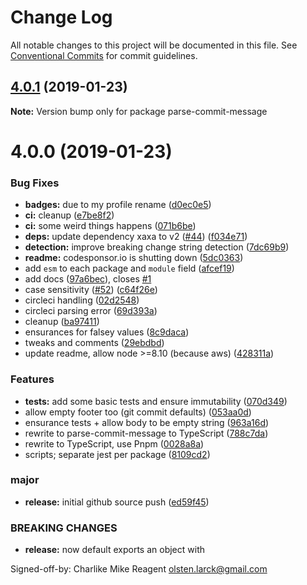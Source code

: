 # Change Log

All notable changes to this project will be documented in this file.
See [Conventional Commits](https://conventionalcommits.org) for commit guidelines.

## [4.0.1](https://github.com/tunnckoCore/monorepo/compare/parse-commit-message@4.0.0...parse-commit-message@4.0.1) (2019-01-23)

**Note:** Version bump only for package parse-commit-message





# 4.0.0 (2019-01-23)


### Bug Fixes

* **badges:** due to my profile rename ([d0ec0e5](https://github.com/tunnckoCore/monorepo/commit/d0ec0e5))
* **ci:** cleanup ([e7be8f2](https://github.com/tunnckoCore/monorepo/commit/e7be8f2))
* **ci:** some weird things happens ([071b6be](https://github.com/tunnckoCore/monorepo/commit/071b6be))
* **deps:** update dependency xaxa to v2 ([#44](https://github.com/tunnckoCore/monorepo/issues/44)) ([f034e71](https://github.com/tunnckoCore/monorepo/commit/f034e71))
* **detection:** improve breaking change string detection ([7dc69b9](https://github.com/tunnckoCore/monorepo/commit/7dc69b9))
* **readme:** codesponsor.io is shutting down ([5dc0363](https://github.com/tunnckoCore/monorepo/commit/5dc0363))
* add `esm` to each package and `module` field ([afcef19](https://github.com/tunnckoCore/monorepo/commit/afcef19))
* add docs ([97a6bec](https://github.com/tunnckoCore/monorepo/commit/97a6bec)), closes [#1](https://github.com/tunnckoCore/monorepo/issues/1)
* case sensitivity ([#52](https://github.com/tunnckoCore/monorepo/issues/52)) ([c64f26e](https://github.com/tunnckoCore/monorepo/commit/c64f26e))
* circleci handling ([02d2548](https://github.com/tunnckoCore/monorepo/commit/02d2548))
* circleci parsing error ([69d393a](https://github.com/tunnckoCore/monorepo/commit/69d393a))
* cleanup ([ba97411](https://github.com/tunnckoCore/monorepo/commit/ba97411))
* ensurances for falsey values ([8c9daca](https://github.com/tunnckoCore/monorepo/commit/8c9daca))
* tweaks and comments ([29ebdbd](https://github.com/tunnckoCore/monorepo/commit/29ebdbd))
* update readme, allow node >=8.10 (because aws) ([428311a](https://github.com/tunnckoCore/monorepo/commit/428311a))


### Features

* **tests:** add some basic tests and ensure immutability ([070d349](https://github.com/tunnckoCore/monorepo/commit/070d349))
* allow empty footer too (git commit defaults) ([053aa0d](https://github.com/tunnckoCore/monorepo/commit/053aa0d))
* ensurance tests + allow body to be empty string ([963a16d](https://github.com/tunnckoCore/monorepo/commit/963a16d))
* rewrite to parse-commit-message to TypeScript ([788c7da](https://github.com/tunnckoCore/monorepo/commit/788c7da))
* rewrite to TypeScript, use Pnpm ([0028a8a](https://github.com/tunnckoCore/monorepo/commit/0028a8a))
* scripts; separate jest per package ([8109cd2](https://github.com/tunnckoCore/monorepo/commit/8109cd2))


### major

* **release:** initial github source push ([ed59f45](https://github.com/tunnckoCore/monorepo/commit/ed59f45))


### BREAKING CHANGES

* **release:** now default exports an object with

Signed-off-by: Charlike Mike Reagent <olsten.larck@gmail.com>
